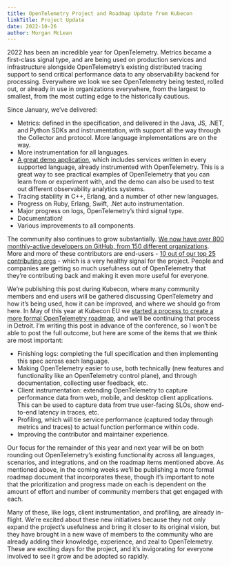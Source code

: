 ```yaml
---
title: OpenTelemetry Project and Roadmap Update from Kubecon
linkTitle: Project Update
date: 2022-10-26
author: Morgan McLean
---
```


2022 has been an incredible year for OpenTelemetry. Metrics became a first-class signal type, and are being used on production services and infrastructure alongside OpenTelemetry’s existing distributed tracing support to send critical performance data to any observability backend for processing. Everywhere we look we see OpenTelemetry being tested, rolled out, or already in use in organizations everywhere, from the largest to smallest, from the most cutting edge to the historically cautious.

Since January, we’ve delivered:

- Metrics: defined in the specification, and delivered in the Java, JS, .NET, and Python SDKs and instrumentation, with support all the way through the Collector and protocol. More language implementations are on the way.
- More instrumentation for all languages.
- [A great demo application](../announcing-opentelemetry-demo-release), which includes services written in every supported language, already instrumented with OpenTelemetry. This is a great way to see practical examples of OpenTelemetry that you can learn from or experiment with, and the demo can also be used to test out different observability analytics systems.
- Tracing stability in C++, Erlang, and a number of other new languages.
- Progress on Ruby, Erlang, Swift, .Net auto instrumentation.
- Major progress on logs, OpenTelemetry’s third signal type.
- Documentation!
- Various improvements to all components.

The community also continues to grow substantially. [We now have over 800 monthly-active developers on GitHub, from 150 different organizations](https://opentelemetry.devstats.cncf.io/d/7/companies-contributing-in-repository-groups?orgId=1&from=now-4y&to=now). More and more of these contributors are end-users - [10 out of our top 25 contributing orgs](https://opentelemetry.devstats.cncf.io/d/5/companies-table?orgId=1) - which is a very healthy signal for the project. People and companies are getting so much usefulness out of OpenTelemetry that they’re contributing back and making it even more useful for everyone.

We’re publishing this post during Kubecon, where many community members and end users will be gathered discussing OpenTelemetry and how it’s being used, how it can be improved, and where we should go from here. In May of this year at Kubecon EU we [started a process to create a more formal OpenTelemetry roadmap](https://docs.google.com/document/d/1jt47KPwgDG_-4kR4J5GtFSCEhQO3CHgUdAwpCKTQHO8/edit#), and we’ll be continuing that process in Detroit. I’m writing this post in advance of the conference, so I won’t be able to post the full outcome, but here are some of the items that we think are most important:

- Finishing logs: completing the full specification and then implementing this spec across each language.
- Making OpenTelemetry easier to use, both technically (new features and functionality like an OpenTelemetry control plane), and through documentation, collecting user feedback, etc.
- Client instrumentation: extending OpenTelemetry to capture performance data from web, mobile, and desktop client applications. This can be used to capture data from true user-facing SLOs, show end-to-end latency in traces, etc.
- Profiling, which will tie service performance (captured today through metrics and traces) to actual function performance within code.
- Improving the contributor and maintainer experience.

Our focus for the remainder of this year and next year will be on both rounding out OpenTelemetry’s existing functionality across all languages, scenarios, and integrations, and on the roadmap items mentioned above. As mentioned above, in the coming weeks we’ll be publishing a more formal roadmap document that incorporates these, though it’s important to note that the prioritization and progress made on each is dependent on the amount of effort and number of community members that get engaged with each.

Many of these, like logs, client instrumentation, and profiling, are already in-flight. We’re excited about these new initiatives because they not only expand the project’s usefulness and bring it closer to its original vision, but they have brought in a new wave of members to the community who are already adding their knowledge, experience, and zeal to OpenTelemetry. These are exciting days for the project, and it’s invigorating for everyone involved to see it grow and be adopted so rapidly.
